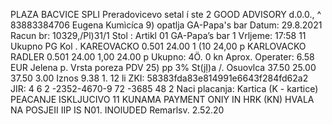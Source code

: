 PLAZA BACVICE SPLI Preradovicevo setal í ste 2 GOOD ADVISORY d.0.0., ^ 83883384706 Eugena Kumìcíca 9) opatlja GA-Papa's bar Datum: 29.8.2021 Racun br: 10329,/Pl)31/1 Stol : Artikl 01 GA-Papa’s bar 1 Vrljeme: 17:58 11 Ukupno PG Kol . KAREOVACKO 0.501 24.00 1 (10 24,00 p KARLOVACKO RADLER 0.501 24.00 1,00 24.00 p Ukupno: 4Ö. 0 kn Aprox. Operater: 6.58 EUR Jelena p. Vrsta poreza PDV 25) pp 3% St(jỊ)a /. Osuovlca 37.50 25.00 37.50 3.00 Iznos 9.38 1. 12 li ZKI: 58383fda83e814991e6643f284fd62a2 JIR: 4 6 2 -2352-4670-9 72 -3685 48 2 Naci placanja: Kartica (K - kartice) PEACANJE ISKLJUCIVO 11 KUNAMA PAYMENT ONIY IN HRK (KN) HVALA NA POSJEII IIP IS N01. INOlUDED Remarlsv. 2.52.20